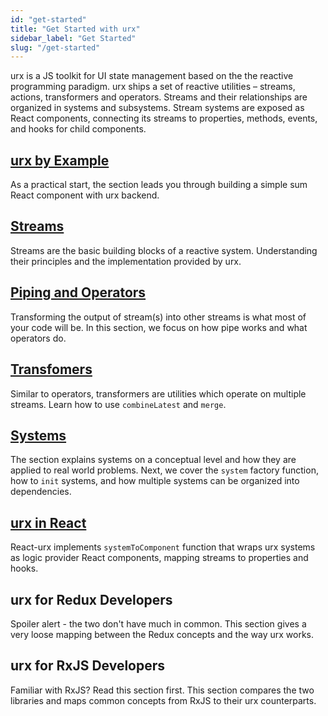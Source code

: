 ```yaml
---
id: "get-started"
title: "Get Started with urx"
sidebar_label: "Get Started"
slug: "/get-started"
---
```


<p className="lead">
urx is a JS toolkit for UI state management based on the the reactive programming paradigm.
urx ships a set of reactive utilities &ndash; streams, actions, transformers and operators. 
Streams and their relationships are organized in systems and subsystems. 
Stream systems are exposed as React components, connecting its streams 
to properties, methods, events, and hooks for child components. 
</p>

## [urx by Example](./urx-by-example)

As a practical start, the section leads you through building a simple sum React component with urx backend. 

## [Streams](modules/_urx_src_streams_)

Streams are the basic building blocks of a reactive system. Understanding their principles and the implementation provided by urx.

## [Piping and Operators](modules/_urx_src_pipe_)

Transforming the output of stream(s) into other streams is what most of your code will be. 
In this section, we focus on how pipe works and what operators do.

## [Transfomers](modules/_urx_src_transformers_)

Similar to operators, transformers are utilities which operate on multiple streams. Learn how to use `combineLatest` and `merge`.

## [Systems](modules/_urx_src_system_)

The section explains systems on a conceptual level and how they are applied to real world problems. 
Next, we cover the `system` factory function, how to `init` systems, 
and how multiple systems can be organized into dependencies.

## [urx in React](./urx-in-react)

React-urx implements `systemToComponent` function that wraps urx systems as logic provider React components, mapping streams to properties and hooks.

## urx for Redux Developers

Spoiler alert - the two don't have much in common. This section gives a very loose mapping between the Redux concepts and the way urx works.

## urx for RxJS Developers

Familiar with RxJS? Read this section first. This section compares the two libraries and maps common concepts from RxJS to their urx counterparts.
